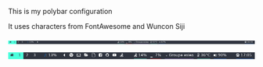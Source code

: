 This is my polybar configuration

It uses characters from FontAwesome and Wuncon Siji

![bapt polybar](polybar.png)

![bapt closeup](reduct_polybar.png)
